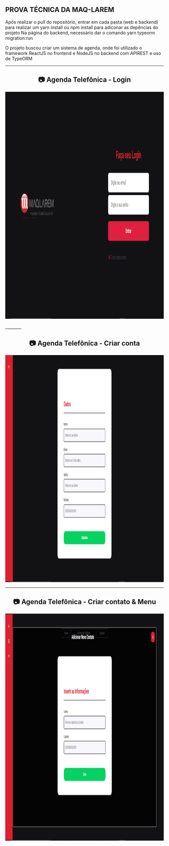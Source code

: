 ## PROVA TÉCNICA DA MAQ-LAREM

Após realizar o pull do repositório, entrar em cada pasta (web e backend) para realizar um yarn install ou npm install para adiconar as depências do projeto
Na página do backend, necessário dar o comando yarn typeorm migration:run

O projeto buscou criar um sistema de agenda, onde foi utilizado o framework ReactJS no frontend e NodeJS no backend com APIREST e uso de TypeORM

________

<h2 align="center"> 📷 Agenda Telefônica - Login </h2>
<p align="center">
<img width="1020" height="720" src="./images/login-page.png">
</p>
________

<h2 align="center"> 📷 Agenda Telefônica - Criar conta </h2>
<p align="center">
<img width="1020" height="720" src="./images/create-account.png">
</p>

________

<h2 align="center"> 📷 Agenda Telefônica - Criar contato & Menu </h2>
<p align="center">
<img width="1020" height="720" src="./images/menu-page.png">
</p>